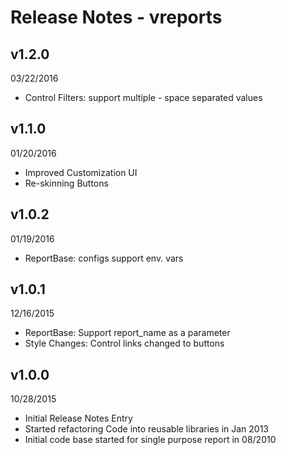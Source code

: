 Release Notes - vreports
========================

v1.2.0
------
03/22/2016

- Control Filters: support multiple - space separated values

v1.1.0
------
01/20/2016

- Improved Customization UI
- Re-skinning Buttons

v1.0.2
------
01/19/2016

- ReportBase: configs support env. vars

v1.0.1
-------
12/16/2015

- ReportBase: Support report_name as a parameter
- Style Changes: Control links changed to buttons

v1.0.0
-------
10/28/2015

- Initial Release Notes Entry
- Started refactoring Code into reusable libraries in Jan 2013
- Initial code base started for single purpose report in 08/2010
